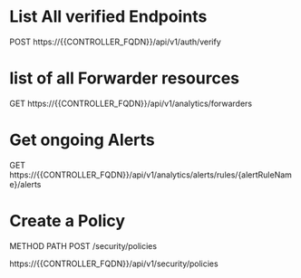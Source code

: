 # List All verified Endpoints
POST 
https://{{CONTROLLER_FQDN}}/api/v1/auth/verify

#  list of all Forwarder resources
GET
https://{{CONTROLLER_FQDN}}/api/v1/analytics/forwarders

# Get ongoing Alerts
GET
https://{{CONTROLLER_FQDN}}/api/v1/analytics/alerts/rules/{alertRuleName}/alerts

# Create a Policy
METHOD    PATH
POST      /security/policies

https://{{CONTROLLER_FQDN}}/api/v1/security/policies